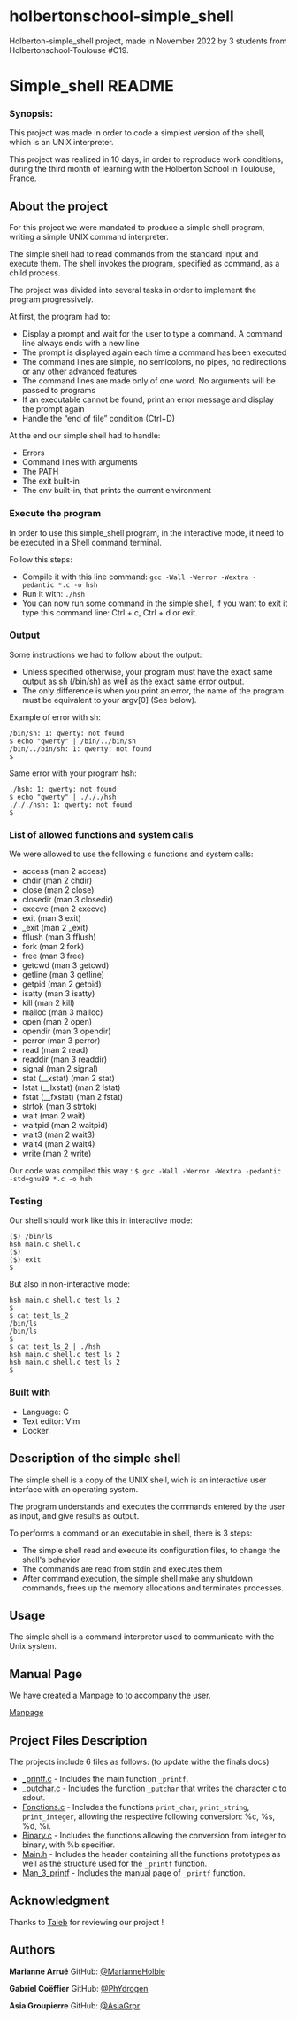# holbertonschool-simple_shell

Holberton-simple_shell project, made in November 2022 by 3 students from Holbertonschool-Toulouse #C19.

 # Simple_shell README
 
### Synopsis: 

This project was made in order to code a simplest version of the shell, which is an UNIX interpreter.

This project was realized in 10 days, in order to reproduce work conditions, during the third month of learning with the Holberton School in Toulouse, France.


## About the project

For this project we were mandated to produce a simple shell program, writing a simple UNIX command interpreter.

The simple shell had to read commands from the standard input and execute them.
The shell invokes the program, specified as command, as a child process.

The project was divided into several tasks in order to implement the program progressively.

At first, the program had to:
* Display a prompt and wait for the user to type a command. A command line always ends with a new line
* The prompt is displayed again each time a command has been executed
* The command lines are simple, no semicolons, no pipes, no redirections or any other advanced features
* The command lines are made only of one word. No arguments will be passed to programs
* If an executable cannot be found, print an error message and display the prompt again
* Handle the “end of file” condition (Ctrl+D)

At the end our simple shell had to handle:
* Errors
* Command lines with arguments
* The PATH
* The exit built-in
* The env built-in, that prints the current environment

### Execute the program

In order to use this simple_shell program, in the interactive mode, it need to be executed in a Shell command terminal.

Follow this steps:
* Compile it with this line command:
```gcc -Wall -Werror -Wextra -pedantic *.c -o hsh```
* Run it with:
```./hsh```
* You can now run some command in the simple shell, if you want to exit it type this command line: Ctrl + c, Ctrl + d or exit.

### Output

Some instructions we had to follow about the output:
* Unless specified otherwise, your program must have the exact same output as sh (/bin/sh) as well as the exact same error output.
* The only difference is when you print an error, the name of the program must be equivalent to your argv[0] (See below).

Example of error with sh:
```$ echo "qwerty" | /bin/sh
/bin/sh: 1: qwerty: not found
$ echo "qwerty" | /bin/../bin/sh
/bin/../bin/sh: 1: qwerty: not found
$
```
Same error with your program hsh:
```$ echo "qwerty" | ./hsh
./hsh: 1: qwerty: not found
$ echo "qwerty" | ./././hsh
./././hsh: 1: qwerty: not found
$
```
### List of allowed functions and system calls

We were allowed to use the following c functions and system calls:
* access (man 2 access)
* chdir (man 2 chdir)
* close (man 2 close)
* closedir (man 3 closedir)
* execve (man 2 execve)
* exit (man 3 exit)
* _exit (man 2 _exit)
* fflush (man 3 fflush)
* fork (man 2 fork)
* free (man 3 free)
* getcwd (man 3 getcwd)
* getline (man 3 getline)
* getpid (man 2 getpid)
* isatty (man 3 isatty)
* kill (man 2 kill)
* malloc (man 3 malloc)
* open (man 2 open)
* opendir (man 3 opendir)
* perror (man 3 perror)
* read (man 2 read)
* readdir (man 3 readdir)
* signal (man 2 signal)
* stat (__xstat) (man 2 stat)
* lstat (__lxstat) (man 2 lstat)
* fstat (__fxstat) (man 2 fstat)
* strtok (man 3 strtok)
* wait (man 2 wait)
* waitpid (man 2 waitpid)
* wait3 (man 2 wait3)
* wait4 (man 2 wait4)
* write (man 2 write)

Our code was compiled this way :
`$ gcc -Wall -Werror -Wextra -pedantic -std=gnu89 *.c -o hsh`

### Testing

Our shell should work like this in interactive mode:
```$ ./hsh
($) /bin/ls
hsh main.c shell.c
($)
($) exit
$
```
But also in non-interactive mode:
```$ echo "/bin/ls" | ./hsh
hsh main.c shell.c test_ls_2
$
$ cat test_ls_2
/bin/ls
/bin/ls
$
$ cat test_ls_2 | ./hsh
hsh main.c shell.c test_ls_2
hsh main.c shell.c test_ls_2
$
```

### Built with

* Language: C
* Text editor: Vim
* Docker.

## Description of the simple shell

The simple shell is a copy of the UNIX shell, wich is an interactive user interface with an operating system.

The program understands and executes the commands entered by the user as input, and give results as output.

To performs a command or an executable in shell, there is 3 steps:
* The simple shell read and execute its configuration files, to change the shell's behavior
* The commands are read from stdin and executes them
* After command execution, the simple shell make any shutdown commands, frees up the memory allocations and terminates processes.

## Usage

The simple shell is a command interpreter used to communicate with the Unix system.

## Manual Page

We have created a Manpage to to accompany the user.

[Manpage](https://github.com/MarianneHolbie/)


## Project Files Description

The projects include 6 files as follows: (to update withe the finals docs)

* [_printf.c](https://github.com/AsiaGrpr/holbertonschool-printf) - Includes the main function `_printf`.
* [_putchar.c](https://github.com/AsiaGrpr/holbertonschool-printf/blob/master/_putchar.c) - Includes the function `_putchar` that writes the character c to sdout.
* [Fonctions.c](https://github.com/AsiaGrpr/holbertonschool-printf/blob/master/fonctions.c) - Includes the functions `print_char`, `print_string`, `print_integer`, allowing the respective following conversion: %c, %s, %d, %i.
* [Binary.c](https://github.com/AsiaGrpr/holbertonschool-printf/blob/master/binary.c) - Includes the functions allowing the conversion from integer to binary, with %b specifier.
* [Main.h](https://github.com/AsiaGrpr/holbertonschool-printf/blob/master/main.h) - Includes the header containing all the functions prototypes as well as the structure used for the `_printf` function.
* [Man_3_printf](https://github.com/AsiaGrpr/holbertonschool-printf/blob/master/man_3_printf) - Includes the manual page of `_printf` function.


## Acknowledgment

Thanks to [Taieb](https://github.com/taiebchaabini) for reviewing our project !

## Authors

**Marianne Arrué**
GitHub: [@MarianneHolbie](https://github.com/MarianneHolbie)

**Gabriel Coëffier**
GitHub: [@PhYdrogen](https://github.com/PhYdrogen/)

**Asia Groupierre**
GitHub: [@AsiaGrpr](https://github.com/AsiaGrpr)
